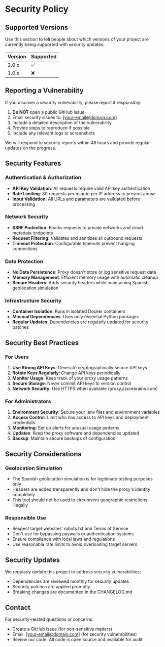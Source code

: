 # Security Policy

## Supported Versions

Use this section to tell people about which versions of your project are
currently being supported with security updates.

| Version | Supported          |
| ------- | ------------------ |
| 2.0.x   | :white_check_mark: |
| 1.0.x   | :x:                |

## Reporting a Vulnerability

If you discover a security vulnerability, please report it responsibly:

1. **Do NOT** open a public GitHub issue
2. Email security issues to: [your-email@domain.com]
3. Include a detailed description of the vulnerability
4. Provide steps to reproduce if possible
5. Include any relevant logs or screenshots

We will respond to security reports within 48 hours and provide regular updates on the progress.

## Security Features

### Authentication & Authorization
- **API Key Validation**: All requests require valid API key authentication
- **Rate Limiting**: 30 requests per minute per IP address to prevent abuse
- **Input Validation**: All URLs and parameters are validated before processing

### Network Security
- **SSRF Protection**: Blocks requests to private networks and cloud metadata endpoints
- **Request Filtering**: Validates and sanitizes all outbound requests
- **Timeout Protection**: Configurable timeouts prevent hanging connections

### Data Protection
- **No Data Persistence**: Proxy doesn't store or log sensitive request data
- **Memory Management**: Efficient memory usage with automatic cleanup
- **Secure Headers**: Adds security headers while maintaining Spanish geolocation simulation

### Infrastructure Security
- **Container Isolation**: Runs in isolated Docker containers
- **Minimal Dependencies**: Uses only essential Python packages
- **Regular Updates**: Dependencies are regularly updated for security patches

## Security Best Practices

### For Users
1. **Use Strong API Keys**: Generate cryptographically secure API keys
2. **Rotate Keys Regularly**: Change API keys periodically
3. **Monitor Usage**: Keep track of your proxy usage patterns
4. **Secure Storage**: Never commit API keys to version control
5. **Network Security**: Use HTTPS when available (proxy.azurebrains.com)

### For Administrators
1. **Environment Security**: Secure your .env files and environment variables
2. **Access Control**: Limit who has access to API keys and deployment credentials
3. **Monitoring**: Set up alerts for unusual usage patterns
4. **Updates**: Keep the proxy software and dependencies updated
5. **Backup**: Maintain secure backups of configuration

## Security Considerations

### Geolocation Simulation
- The Spanish geolocation simulation is for legitimate testing purposes only
- Headers are added transparently and don't hide the proxy's identity completely
- This tool should not be used to circumvent geographic restrictions illegally

### Responsible Use
- Respect target websites' robots.txt and Terms of Service
- Don't use for bypassing paywalls or authentication systems
- Ensure compliance with local laws and regulations
- Use reasonable rate limits to avoid overloading target servers

## Security Updates

We regularly update this project to address security vulnerabilities:
- Dependencies are reviewed monthly for security updates
- Security patches are applied promptly
- Breaking changes are documented in the CHANGELOG.md

## Contact

For security-related questions or concerns:
- Create a GitHub issue (for non-sensitive matters)
- Email: [your-email@domain.com] (for security vulnerabilities)
- Review our code: All code is open source and available for audit

